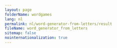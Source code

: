 ```yaml
---
layout: page
folderName: wordgames
lang: nl
permalink: nl/word-generator-from-letters/result
fileName: word_generator_from_letters
sitemap: false
nointernationalization: true
---
```


